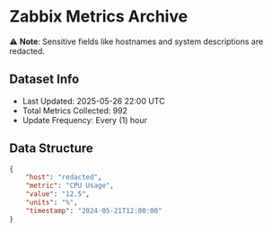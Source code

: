 # Zabbix Metrics Archive

⚠️ **Note**: Sensitive fields like hostnames and system descriptions are redacted.

## Dataset Info
- Last Updated: 2025-05-26 22:00 UTC
- Total Metrics Collected: 992
- Update Frequency: Every (1) hour

## Data Structure
```json
{
    "host": "redacted",
    "metric": "CPU Usage",
    "value": "12.5",
    "units": "%",
    "timestamp": "2024-05-21T12:00:00"
}
```
